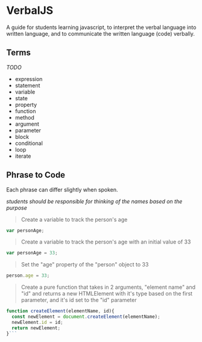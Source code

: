 # VerbalJS

A guide for students learning javascript, to interpret the verbal language into written language, and to communicate the written language (code) verbally.

## Terms

_TODO_

- expression
- statement
- variable
- state
- property
- function
- method
- argument
- parameter
- block
- conditional
- loop
- iterate

## Phrase to Code

Each phrase can differ slightly when spoken.

_students should be responsible for thinking of the names based on the purpose_


> Create a variable to track the person's age

```javascript
var personAge;
```

> Create a variable to track the person's age with an initial value of 33

```javascript
var personAge = 33;
```

 > Set the "age" property of the "person" object to 33
 
```javascript
person.age = 33;
```

> Create a pure function that takes in 2 arguments, "element name" and "id"
> and returns a new HTMLElement with it's type based on the first parameter, and it's id set to the "id" parameter

```javascript
function createElement(elementName, id){
  const newElement = document.createElement(elementName);
  newElement.id = id;
  return newElement;
}```
